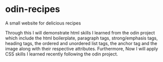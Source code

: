 # odin-recipes
A small website for delicious recipes

Through this I will demonstrate html skills I learned from 
the odin project which include the html boilerplate, paragraph 
tags, strong/emphasis tags, heading tags, the ordered and 
unordered list tags, the anchor tag and the image along with 
their respective attributes.
Furthermore, Now I will apply CSS skills I learned recently
following the odin project.